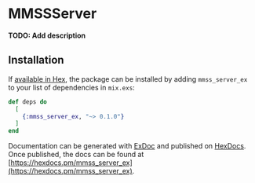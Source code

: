 # MMSSServer

**TODO: Add description**

## Installation

If [available in Hex](https://hex.pm/docs/publish), the package can be installed
by adding `mmss_server_ex` to your list of dependencies in `mix.exs`:

```elixir
def deps do
  [
    {:mmss_server_ex, "~> 0.1.0"}
  ]
end
```

Documentation can be generated with [ExDoc](https://github.com/elixir-lang/ex_doc)
and published on [HexDocs](https://hexdocs.pm). Once published, the docs can
be found at [https://hexdocs.pm/mmss_server_ex](https://hexdocs.pm/mmss_server_ex).

